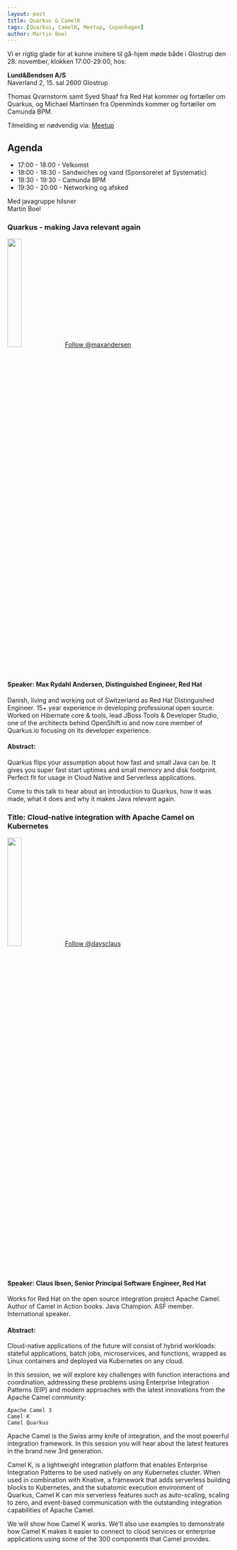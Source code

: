 ```yaml
---
layout: post
title: Quarkus & CamelK
tags: [Quarkus, CamelK, Meetup, Copenhagen]
author: Martin Boel
---
```


Vi er rigtig glade for at kunne invitere til gå-hjem møde både i Glostrup den 28. november, klokken 17:00-29:00, hos:

**Lund&Bendsen A/S**  
Naverland 2, 15. sal
2600 Glostrup

Thomas Qvarnstorm samt Syed Shaaf fra Red Hat kommer og fortæller om Quarkus, og Michael Martinsen fra Openminds kommer og fortæller om Camunda BPM.

Tilmelding er nødvendig via:  [Meetup](https://www.meetup.com/Aarhus-Javagruppen-Meetup/events/263651358/)

<!-- more -->

## Agenda
- 17:00 - 18:00 - Velkomst
- 18:00 - 18:30 - Sandwiches og vand (Sponsoreret af Systematic)
- 18:30 - 19:30 - Camunda BPM
- 19:30 - 20:00 - Networking og afsked

Med javagruppe hilsner  
Martin Boel

### Quarkus - making Java relevant again

<img src="https://pbs.twimg.com/profile_images/1139472596112728064/igQMPTcJ_400x400.jpg" style="width: 25%;height: auto; margin: 0;padding: 0;">
<a href="https://twitter.com/maxandersen?lang=da" class="twitter-follow-button" data-show-count="false">Follow @maxandersen</a>

#### Speaker: Max Rydahl Andersen, Distinguished Engineer, Red Hat
Danish, living and working out of Switzerland as Red Hat Distinguished Engineer. 15+ year experience in developing professional open source.
Worked on Hibernate core & tools, lead JBoss Tools & Developer Studio, one of the architects behind OpenShift.io and
now core member of Quarkus.io focusing on its developer experience.

#### Abstract:
Quarkus flips your assumption about how fast and small Java can be.
It gives you super fast start uptimes and small memory and disk footprint.
Perfect fit for usage in Cloud Native and Serverless applications.

Come to this talk to hear about an introduction to Quarkus, how it was
made, what it does and why it makes Java relevant again.


### Title: Cloud-native integration with Apache Camel on Kubernetes

<img src="https://pbs.twimg.com/profile_images/912586518677639168/mVrGaOZA_400x400.jpg" style="width: 25%;height: auto; margin: 0;padding: 0;">
<a href="https://twitter.com/davsclaus?lang=da" class="twitter-follow-button" data-show-count="false">Follow @davsclaus</a>

#### Speaker: Claus Ibsen, Senior Principal Software Engineer, Red Hat
Works for Red Hat on the open source integration project Apache Camel. Author of Camel in Action books. Java Champion. ASF member. International speaker.


#### Abstract:
Cloud-native applications of the future will consist of hybrid workloads: stateful applications, batch jobs, microservices, and functions, wrapped as Linux containers and deployed via Kubernetes on any cloud.

In this session, we will explore key challenges with function interactions and coordination, addressing these problems using Enterprise Integration Patterns (EIP) and modern approaches with the latest innovations from the Apache Camel community:

    Apache Camel 3
    Camel K
    Camel Quarkus

Apache Camel is the Swiss army knife of integration, and the most powerful integration framework. In this session you will hear about the latest features in the brand new 3rd generation.

Camel K, is a lightweight integration platform that enables Enterprise Integration Patterns to be used natively on any Kubernetes cluster. When used in combination with Knative, a framework that adds serverless building blocks to Kubernetes, and the subatomic execution environment of Quarkus, Camel K can mix serverless features such as auto-scaling, scaling to zero, and event-based communication with the outstanding integration capabilities of Apache Camel.

We will show how Camel K works. We'll also use examples to demonstrate how Camel K makes it easier to connect to cloud services or enterprise applications using some of the 300 components that Camel provides.
